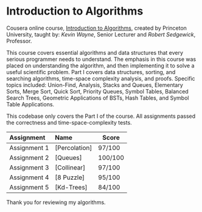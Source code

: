 # Introduction to Algorithms

Cousera online course, [Introduction to Algorithms][1], created by Princeton
University, taught by: _Kevin Wayne_, Senior Lecturer and _Robert Sedgewick_,
Professor.

This course covers  essential algorithms and data structures that every serious programmer needs
to understand. The emphasis in this course was placed on understanding the algorithm, and then
implementing it to solve a useful scientific problem. Part I covers
data structures, sorting, and searching algorithms, time-space complexity analysis, and proofs.
Specific topics included: Union-Find, Analysis, Stacks and Queues, Elementary Sorts, Merge Sort,
Quick Sort, Priority Queues, Symbol Tables, Balanced Search Trees, Geometric Applications of BSTs,
Hash Tables, and Symbol Table Applications.

This codebase only covers the Part I of the course. All assignments passed the correctness and
time-space-complexity tests.

Assignment | Name | Score
:--- | :--- | ---
Assignment 1 | [Percolation] | 97/100
Assignment 2 | [Queues] | 100/100
Assignment 3 | [Collinear] | 97/100
Assignment 4 | [8 Puzzle] | 95/100
Assignment 5 | [Kd-Trees] | 84/100

Thank you for reviewing my algorithms.

[1]: https://www.coursera.org/learn/introduction-to-algorithms
[w1]: http://coursera.cs.princeton.edu/algs4/assignments/percolation.html
[w2]: http://coursera.cs.princeton.edu/algs4/assignments/queues.html
[w3]: http://coursera.cs.princeton.edu/algs4/assignments/collinear.html
[w4]: http://coursera.cs.princeton.edu/algs4/assignments/8puzzle.html
[w5]: http://coursera.cs.princeton.edu/algs4/assignments/kdtree.html
